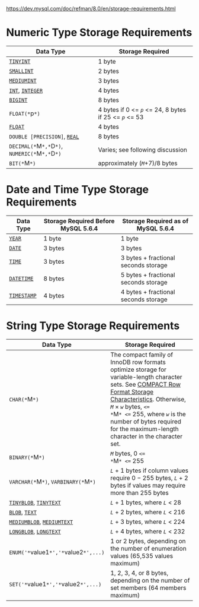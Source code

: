 https://dev.mysql.com/doc/refman/8.0/en/storage-requirements.html

# Numeric Type Storage Requirements

| Data Type                                                    | Storage Required                                             |
| ------------------------------------------------------------ | ------------------------------------------------------------ |
| [`TINYINT`](https://dev.mysql.com/doc/refman/8.0/en/integer-types.html) | 1 byte                                                       |
| [`SMALLINT`](https://dev.mysql.com/doc/refman/8.0/en/integer-types.html) | 2 bytes                                                      |
| [`MEDIUMINT`](https://dev.mysql.com/doc/refman/8.0/en/integer-types.html) | 3 bytes                                                      |
| [`INT`](https://dev.mysql.com/doc/refman/8.0/en/integer-types.html),              [`INTEGER`](https://dev.mysql.com/doc/refman/8.0/en/integer-types.html) | 4 bytes                                                      |
| [`BIGINT`](https://dev.mysql.com/doc/refman/8.0/en/integer-types.html) | 8 bytes                                                      |
| `FLOAT(*`p`*)`                                               | 4 bytes if 0 <= *`p`* <= 24, 8 bytes if 25              <= *`p`* <= 53 |
| [`FLOAT`](https://dev.mysql.com/doc/refman/8.0/en/floating-point-types.html) | 4 bytes                                                      |
| `DOUBLE [PRECISION]`,              [`REAL`](https://dev.mysql.com/doc/refman/8.0/en/floating-point-types.html) | 8 bytes                                                      |
| `DECIMAL(*`M`*,*`D`*)`,              `NUMERIC(*`M`*,*`D`*)`  | Varies; see following discussion                             |
| `BIT(*`M`*)`                                                 | approximately (*`M`*+7)/8 bytes                              |

# Date and Time Type Storage Requirements

| Data Type                                                    | Storage Required Before MySQL 5.6.4 | Storage Required as of MySQL 5.6.4   |
| ------------------------------------------------------------ | ----------------------------------- | ------------------------------------ |
| [`YEAR`](https://dev.mysql.com/doc/refman/8.0/en/year.html)  | 1 byte                              | 1 byte                               |
| [`DATE`](https://dev.mysql.com/doc/refman/8.0/en/datetime.html) | 3 bytes                             | 3 bytes                              |
| [`TIME`](https://dev.mysql.com/doc/refman/8.0/en/time.html)  | 3 bytes                             | 3 bytes + fractional seconds storage |
| [`DATETIME`](https://dev.mysql.com/doc/refman/8.0/en/datetime.html) | 8 bytes                             | 5 bytes + fractional seconds storage |
| [`TIMESTAMP`](https://dev.mysql.com/doc/refman/8.0/en/datetime.html) | 4 bytes                             | 4 bytes + fractional seconds storage |

# String Type Storage Requirements

| Data Type                                                    | Storage Required                                             |
| ------------------------------------------------------------ | ------------------------------------------------------------ |
| `CHAR(*`M`*)`                                                | The compact family of InnoDB row formats optimize storage for              variable-length character sets. See              [COMPACT Row Format Storage Characteristics](https://dev.mysql.com/doc/refman/8.0/en/innodb-row-format.html#innodb-compact-row-format-characteristics).              Otherwise, *`M`* ×              *`w`* bytes, `<=              *`M`* <=` 255, where              *`w`* is the number of bytes              required for the maximum-length character in the character              set. |
| `BINARY(*`M`*)`                                              | *`M`* bytes, 0 `<=              *`M`* <=` 255                |
| `VARCHAR(*`M`*)`,              `VARBINARY(*`M`*)`            | *`L`* + 1 bytes if column values require 0              − 255 bytes, *`L`* + 2 bytes              if values may require more than 255 bytes |
| [`TINYBLOB`](https://dev.mysql.com/doc/refman/8.0/en/blob.html),              [`TINYTEXT`](https://dev.mysql.com/doc/refman/8.0/en/blob.html) | *`L`* + 1 bytes, where              *`L`* <              28  |
| [`BLOB`](https://dev.mysql.com/doc/refman/8.0/en/blob.html), [`TEXT`](https://dev.mysql.com/doc/refman/8.0/en/blob.html) | *`L`* + 2 bytes, where              *`L`* <              216 |
| [`MEDIUMBLOB`](https://dev.mysql.com/doc/refman/8.0/en/blob.html),              [`MEDIUMTEXT`](https://dev.mysql.com/doc/refman/8.0/en/blob.html) | *`L`* + 3 bytes, where              *`L`* <              224 |
| [`LONGBLOB`](https://dev.mysql.com/doc/refman/8.0/en/blob.html),              [`LONGTEXT`](https://dev.mysql.com/doc/refman/8.0/en/blob.html) | *`L`* + 4 bytes, where              *`L`* <              232 |
| `ENUM('*`value1`*','*`value2`*',...)`                        | 1 or 2 bytes, depending on the number of enumeration values (65,535              values maximum) |
| `SET('*`value1`*','*`value2`*',...)`                         | 1, 2, 3, 4, or 8 bytes, depending on the number of set members (64              members maximum) |